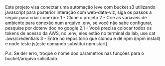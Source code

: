 Este projeto visa conectar uma automação leve com bucket s3 utilizando javascript para posterior interação com web-data-viz, siga os passos a seguir para criar conexão:
1 - Clone o projeto
2 - Crie as variaveis de ambiente para conexão num arquivo .env, se você não sabe configurar, pesquise por dotenv doc no google
2.1 - Você precisa colocar todos os tokens de acesso da AWS, no .env, eles estão no terminal da lab, use cat .aws/credentials
3 - Entre no repositorio que clonou e dê npm i(npm install) e node teste.js(este comando substitui npm start).

P.s: Se der erro, troque o nome dos parametros nas funções para o bucket/arquivo solicitado.
